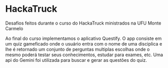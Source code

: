 # HackaTruck
Desafios feitos durante o curso do HackaTruck ministrados na UFU Monte Carmelo

Ao final do curso implementamos o aplicativo Questify. 
O app consiste em um quiz gameficado onde o usuário entra com o nome de uma disciplica e lhe é retornado um conjunto de perguntas multiplas escolhas onde o mesmo poderá testar seus conhecimentos, estudar para exames, etc.
Uma api do Gemini foi utilizada para buscar e gerar as questões do quiz.
